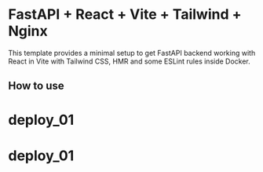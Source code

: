 # FastAPI + React + Vite + Tailwind + Nginx

This template provides a minimal setup to get FastAPI backend working with React in Vite with Tailwind CSS, HMR and some ESLint rules inside Docker.

## How to use

# deploy_01
# deploy_01
